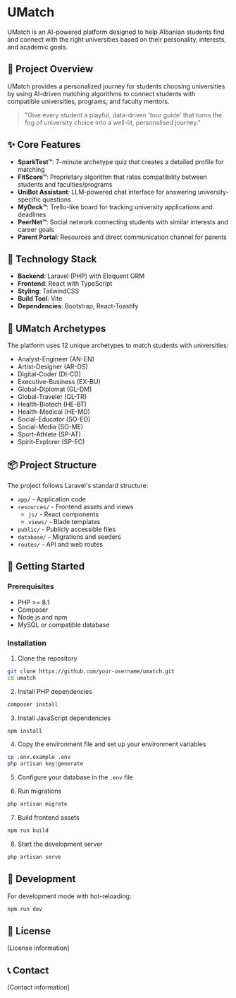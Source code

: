 # UMatch

UMatch is an AI-powered platform designed to help Albanian students find and connect with the right universities based on their personality, interests, and academic goals.

## 🎯 Project Overview

UMatch provides a personalized journey for students choosing universities by using AI-driven matching algorithms to connect students with compatible universities, programs, and faculty mentors.

> "Give every student a playful, data-driven 'tour guide' that turns the fog of university choice into a well-lit, personalised journey."

## ✨ Core Features

- **SparkTest™**: 7-minute archetype quiz that creates a detailed profile for matching
- **FitScore™**: Proprietary algorithm that rates compatibility between students and faculties/programs
- **UniBot Assistant**: LLM-powered chat interface for answering university-specific questions
- **MyDeck™**: Trello-like board for tracking university applications and deadlines
- **PeerNet™**: Social network connecting students with similar interests and career goals
- **Parent Portal**: Resources and direct communication channel for parents

## 🤖 Technology Stack

- **Backend**: Laravel (PHP) with Eloquent ORM
- **Frontend**: React with TypeScript
- **Styling**: TailwindCSS
- **Build Tool**: Vite
- **Dependencies**: Bootstrap, React-Toastify

## 🎨 UMatch Archetypes

The platform uses 12 unique archetypes to match students with universities:

- Analyst-Engineer (AN-EN)
- Artist-Designer (AR-DS)
- Digital-Coder (DI-CD)
- Executive-Business (EX-BU)
- Global-Diplomat (GL-DM)
- Global-Traveler (GL-TR)
- Health-Biotech (HE-BT)
- Health-Medical (HE-MD)
- Social-Educator (SO-ED)
- Social-Media (SO-ME)
- Sport-Athlete (SP-AT)
- Spirit-Explorer (SP-EC)

## 📦 Project Structure

The project follows Laravel's standard structure:
- `app/` - Application code
- `resources/` - Frontend assets and views
  - `js/` - React components
  - `views/` - Blade templates
- `public/` - Publicly accessible files
- `database/` - Migrations and seeders
- `routes/` - API and web routes

## 🚀 Getting Started

### Prerequisites

- PHP >= 8.1
- Composer
- Node.js and npm
- MySQL or compatible database

### Installation

1. Clone the repository
```bash
git clone https://github.com/your-username/umatch.git
cd umatch
```

2. Install PHP dependencies
```bash
composer install
```

3. Install JavaScript dependencies
```bash
npm install
```

4. Copy the environment file and set up your environment variables
```bash
cp .env.example .env
php artisan key:generate
```

5. Configure your database in the `.env` file

6. Run migrations
```bash
php artisan migrate
```

7. Build frontend assets
```bash
npm run build
```

8. Start the development server
```bash
php artisan serve
```

## 🔨 Development

For development mode with hot-reloading:
```bash
npm run dev
```

## 📝 License

[License information]

## 📞 Contact

[Contact information] 